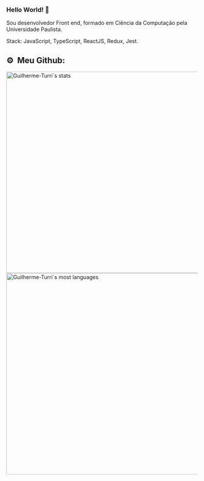 ### Hello World! 👋

Sou desenvolvedor Front end, formado em Ciência da Computação pela Universidade Paulista. 

Stack: JavaScript, TypeScript, ReactJS, Redux, Jest.

## ⚙️ &nbsp;Meu Github:
<p align="left">
<img width="530em" src="https://github-readme-stats.vercel.app/api?username=Guilherme-Turri&show_icons=true&theme=vision-friendly-dark" alt="Guilherme-Turri´s stats"/>
<img width="530em" src="https://github-readme-stats.vercel.app/api/top-langs/?username=Guilherme-Turri&layout=compact&theme=vision-friendly-dark" alt="Guilherme-Turri´s most languages"/>
</p>

<!--
**Guilherme-Turri/Guilherme-Turri** is a ✨ _special_ ✨ repository because its `README.md` (this file) appears on your GitHub profile.

Here are some ideas to get you started:

- 🔭 I’m currently working on ...
- 🌱 I’m currently learning ...
- 👯 I’m looking to collaborate on ...
- 🤔 I’m looking for help with ...
- 💬 Ask me about ...
- 📫 How to reach me: ...
- 😄 Pronouns: ...
- ⚡ Fun fact: ...
-->
